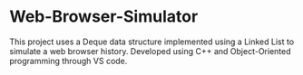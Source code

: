 # Web-Browser-Simulator

This project uses a Deque data structure implemented using a Linked List to simulate a web browser history. 
Developed using C++ and Object-Oriented programming through VS code. 
